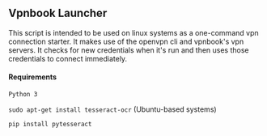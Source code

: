 ## Vpnbook Launcher

This script is intended to be used on linux systems as a one-command vpn connection starter. It makes use of the openvpn cli and vpnbook's vpn servers. It checks for new credentials when it's run and then uses those credentials to connect immediately.

#### Requirements

`Python 3`

`sudo apt-get install tesseract-ocr` (Ubuntu-based systems)

`pip install pytesseract`


